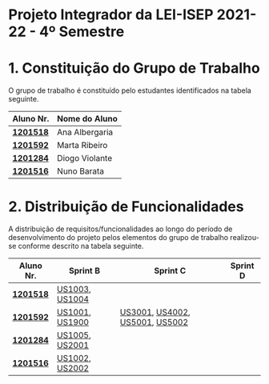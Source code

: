 # Projeto Integrador da LEI-ISEP 2021-22 - 4º Semestre

# 1. Constituição do Grupo de Trabalho

O grupo de trabalho é constituído pelo estudantes identificados na tabela seguinte.

| Aluno Nr.	                    | Nome do Aluno			 |
|-------------------------------|------------------|
| **[1201518](/docs/1201518/)** | Ana Albergaria   |
| **[1201592](/docs/1201592/)** | Marta Ribeiro    |
| **[1201284](/docs/1201284/)** | Diogo Violante   |
| **[1201516](/docs/1201516/)** | Nuno Barata      |


# 2. Distribuição de Funcionalidades ###

A distribuição de requisitos/funcionalidades ao longo do período de desenvolvimento do projeto pelos elementos do grupo de trabalho realizou-se conforme descrito na tabela seguinte.

| Aluno Nr.	                    | Sprint B                                       | Sprint C                                                                                       | Sprint D |
|-------------------------------|------------------------------------------------|------------------------------------------------------------------------------------------------|----------|
| [**1201518**](/docs/1201518/) | [US1003](/docs/US1003), [US1004](/docs/US1004) |                                                                                                |          |
| [**1201592**](/docs/1201592/) | [US1001](/docs/US1001), [US1900](/docs/US1900) | [US3001](/docs/US3001), [US4002](/docs/US4002), [US5001](/docs/US5001), [US5002](/docs/US5002) |          |
| [**1201284**](/docs/1201284/) | [US1005](/docs/US1005), [US2001](/docs/US2001) |                                                                                                |          |
| [**1201516**](/docs/1201516/) | [US1002](/docs/US1002), [US2002](/docs/US2002) |                                                                                                |          |

